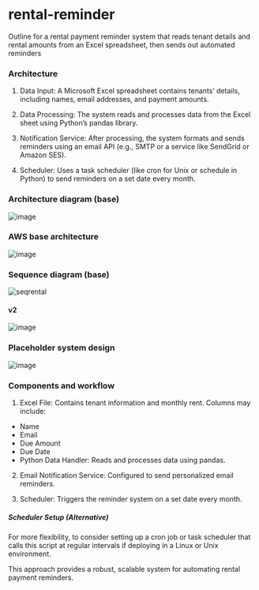 # rental-reminder
Outline for a rental payment reminder system that reads tenant details and rental amounts from an Excel spreadsheet, then sends out automated reminders

### Architecture

1. Data Input: A Microsoft Excel spreadsheet contains tenants’ details, including names, email addresses, and payment amounts.

2. Data Processing: The system reads and processes data from the Excel sheet using Python’s pandas library.

3. Notification Service: After processing, the system formats and sends reminders using an email API (e.g., SMTP or a service like SendGrid or Amazon SES).

4. Scheduler: Uses a task scheduler (like cron for Unix or schedule in Python) to send reminders on a set date every month.

### Architecture diagram (base)

![image](https://github.com/user-attachments/assets/4347f95a-9771-40a5-a370-f727d3bf945d)

### AWS base architecture

![image](https://github.com/user-attachments/assets/7dc9c7dd-3a13-4fcd-bc88-2ef369c06b09)

### Sequence diagram (base)

![seqrental](https://github.com/user-attachments/assets/38b8637c-3598-413f-8596-1bf2826571e5)

#### v2

![image](https://github.com/user-attachments/assets/85240d66-af9d-4802-bb14-1550a87b7763)

### Placeholder system design

![image](https://github.com/user-attachments/assets/06dc1af8-edb7-4996-939b-293fd8812380)

### Components and workflow

1. Excel File: Contains tenant information and monthly rent. Columns may include:

- Name
- Email
- Due Amount
- Due Date
- Python Data Handler: Reads and processes data using pandas.

2. Email Notification Service: Configured to send personalized email reminders.

3. Scheduler: Triggers the reminder system on a set date every month.

##### Scheduler Setup (Alternative)

For more flexibility, to consider setting up a cron job or task scheduler that calls this script at regular intervals if deploying in a Linux or Unix environment.

This approach provides a robust, scalable system for automating rental payment reminders.


